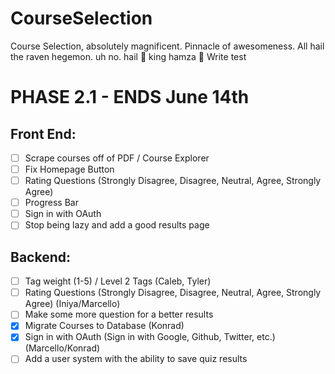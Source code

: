 # CourseSelection

Course Selection, absolutely magnificent. Pinnacle of awesomeness.
All hail the raven hegemon. uh no. hail 👑 king hamza 👑
Write test


# PHASE 2.1 - ENDS June 14th
## Front End:
- [ ] Scrape courses off of PDF / Course Explorer 
- [ ] Fix Homepage Button
- [ ] Rating Questions (Strongly Disagree, Disagree, Neutral, Agree, Strongly Agree)
- [ ] Progress Bar
- [ ] Sign in with OAuth
- [ ] Stop being lazy and add a good results page
## Backend:
- [ ] Tag weight (1-5) / Level 2 Tags (Caleb, Tyler)
- [ ] Rating Questions (Strongly Disagree, Disagree, Neutral, Agree, Strongly Agree) (Iniya/Marcello)
- [ ] Make some more question for a better results
- [x] Migrate Courses to Database (Konrad)
- [x] Sign in with OAuth (Sign in with Google, Github, Twitter, etc.) (Marcello/Konrad)
- [ ] Add a user system with the ability to save quiz results
